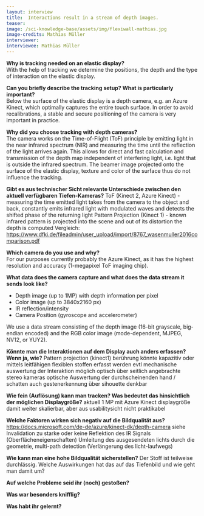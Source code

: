 ```yaml
---
layout: interview
title:  Interactions result in a stream of depth images.
teaser: 
image: /sci-knowledge-base/assets/img/flexiwall-mathias.jpg
image-credits: Mathias Müller
interviewer:
interviewee: Mathias Müller
---
```


**Why is tracking needed on an elastic display?**  
With the help of tracking we determine the positions, the depth and the type of interaction on the elastic display.

**Can you briefly describe the tracking setup? What is particularly important?**  
Below the surface of the elastic display is a depth camera, e.g. an Azure Kinect, which optimally captures the entire touch surface. In order to avoid recalibrations, a stable and secure positioning of the camera is very important in practice.

**Why did you choose tracking with depth cameras?**  
The camera works on the Time-of-Flight (ToF) principle by emitting light in the near infrared spectrum (NIR) and measuring the time until the reflection of the light arrives again. This allows for direct and fast calculation and transmission of the depth map independent of interfering light, i.e. light that is outside the infrared spectrum. The beamer image projected onto the surface of the elastic display, texture and color of the surface thus do not influence the tracking.

**Gibt es aus technischer Sicht relevante Unterschiede zwischen den aktuell verfügbaren Tiefen-Kameras?**
ToF (Kinect 2, Azure Kinect) - measuring the time emitted light takes from the camera to the object and back, constantly emits infrared light with modulated waves and detects the shifted phase of the returning light
Pattern Projection (Kinect 1) - known infrared pattern is projected into the scene and out of its distortion
the depth is computed
Vergleich: https://www.dfki.de/fileadmin/user_upload/import/8767_wasenmuller2016comparison.pdf

**Which camera do you use and why?**  
For our purposes currently probably the Azure Kinect, as it has the highest resolution and accuracy (1-megapixel ToF imaging chip).

**What data does the camera capture and what does the data stream it sends look like?**   
- Depth image (up to 1MP) with depth information per pixel
- Color image (up to 3840x2160 px)
- IR reflection/intensity
- Camera Position (gyroscope and accelerometer)

We use a data stream consisting of the depth image (16-bit grayscale, big-endian encoded) and the RGB color image (mode-dependent, MJPEG, NV12, or YUY2). 

**Könnte man die Interaktionen auf dem Display auch anders erfassen? Wenn ja, wie?**
Pattern projection (kinect1)
berührung könnte kapazitiv oder mittels leitfähigen flexiblen stoffen erfasst werden
evtl mechanische auswertung der Interaktion möglich
optisch über seitlich angebrachte stereo kameras
optische Auswertung der durchscheinenden hand / schatten
auch gestenerkennung über sihouette denkbar

**Wie fein (Auflösung) kann man tracken? Was bedeutet das hinsichtlich der möglichen Displaygröße?**
aktuell 1 MP mit Azure Kinect
displaygröße damit weiter skalierbar, aber aus usabilitysicht nicht praktikabel

**Welche Faktoren wirken sich negativ auf die Bildqualität aus?**
https://docs.microsoft.com/de-de/azure/kinect-dk/depth-camera siehe Invalidation
zu starke oder keine Reflektion des IR Signals (Oberflächeneigenschaften)
Umleitung des ausgesendeten lichts durch die geometrie,  multi-path detection (Verlängerung des licht-laufwegs)

**Wie kann man eine hohe Bildqualität sicherstellen?**
Der Stoff ist teilweise durchlässig. Welche Auswirkungen hat das auf das Tiefenbild und wie geht man damit um?

**Auf welche Probleme seid ihr (noch) gestoßen?**

**Was war besonders knifflig?**

**Was habt ihr gelernt?**

